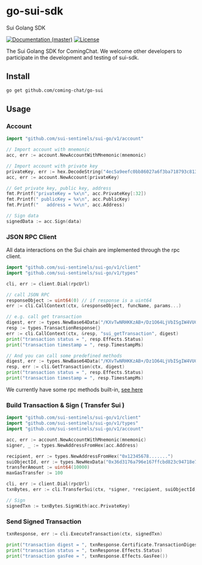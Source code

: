 # go-sui-sdk

Sui Golang SDK

[![Documentation (master)](https://img.shields.io/badge/docs-master-59f)](https://github.com/sui-sentinels/sui-go)
[![License](https://img.shields.io/badge/license-Apache-green.svg)](https://github.com/sui-sentinels/sui-go/blob/main/LICENSE)

The Sui Golang SDK for ComingChat.
We welcome other developers to participate in the development and testing of sui-sdk.

## Install

```sh
go get github.com/coming-chat/go-sui
```

## Usage

### Account

```go
import "github.com/sui-sentinels/sui-go/v1/account"

// Import account with mnemonic
acc, err := account.NewAccountWithMnemonic(mnemonic)

// Import account with private key
privateKey, err := hex.DecodeString("4ec5a9eefc0bb86027a6f3ba718793c813505acc25ed09447caf6a069accdd4b")
acc, err := account.NewAccount(privateKey)

// Get private key, public key, address
fmt.Printf("privateKey = %x\n", acc.PrivateKey[:32])
fmt.Printf(" publicKey = %x\n", acc.PublicKey)
fmt.Printf("   address = %v\n", acc.Address)

// Sign data
signedData := acc.Sign(data)
```

### JSON RPC Client

All data interactions on the Sui chain are implemented through the rpc client.

```go
import "github.com/sui-sentinels/sui-go/v1/client"
import "github.com/sui-sentinels/sui-go/v1/types"

cli, err := client.Dial(rpcUrl)

// call JSON RPC
responseObject := uint64(0) // if response is a uint64
err := cli.CallContext(ctx, &responseObject, funcName, params...)

// e.g. call get transaction
digest, err := types.NewBase64Data("/KXvTwNRHKKzAB+/Dz1O64LjVbISgIW4VUCmuuPyEfU=")
resp := types.TransactionResponse{}
err := cli.CallContext(ctx, &resp, "sui_getTransaction", digest)
print("transaction status = ", resp.Effects.Status)
print("transaction timestamp = ", resp.TimestampMs)

// And you can call some predefined methods
digest, err := types.NewBase64Data("/KXvTwNRHKKzAB+/Dz1O64LjVbISgIW4VUCmuuPyEfU=")
resp, err := cli.GetTransaction(ctx, digest)
print("transaction status = ", resp.Effects.Status)
print("transaction timestamp = ", resp.TimestampMs)

```

We currently have some rpc methods built-in, [see here](https://github.com/sui-sentinels/sui-go/blob/main/client/client_call.go)

### Build Transaction & Sign ( Transfer Sui )

```go
import "github.com/sui-sentinels/sui-go/v1/client"
import "github.com/sui-sentinels/sui-go/v1/types"
import "github.com/sui-sentinels/sui-go/v1/account"

acc, err := account.NewAccountWithMnemonic(mnemonic)
signer, _ := types.NewAddressFromHex(acc.Address)

recipient, err := types.NewAddressFromHex("0x12345678.......")
suiObjectId, err := types.NewHexData("0x36d3176a796e167ffcbd823c94718e7db56b955f")
transferAmount := uint64(10000)
maxGasTransfer := 100

cli, err := client.Dial(rpcUrl)
txnBytes, err := cli.TransferSui(ctx, *signer, *recipient, suiObjectId, transferAmount, maxGasTransfer)

// Sign
signedTxn := txnBytes.SignWith(acc.PrivateKey)

```

### Send Signed Transaction

```go
txnResponse, err := cli.ExecuteTransaction(ctx, signedTxn)

print("transaction digest = ", txnResponse.Certificate.TransactionDigest)
print("transaction status = ", txnResponse.Effects.Status)
print("transaction gasFee = ", txnResponse.Effects.GasFee())
```
